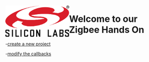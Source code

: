 <img src="images/silabs_logo.png"
     alt="Silabs Logo"
     style="float: left"
     width="200" />

# Welcome to our Zigbee Hands On 

-[create a new project](/handson/create_a_project.md)

-[modify the callbacks](/handson/modify_callbacks.md)
